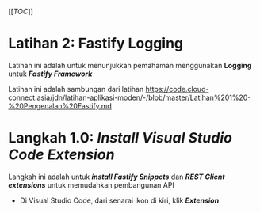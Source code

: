 [[_TOC_]]

# Latihan 2: Fastify Logging
Latihan ini adalah untuk menunjukkan pemahaman menggunakan **Logging** untuk **_Fastify Framework_**

Latihan ini adalah sambungan dari latihan https://code.cloud-connect.asia/jdn/latihan-aplikasi-moden/-/blob/master/Latihan%201%20-%20Pengenalan%20Fastify.md

# Langkah 1.0: _Install Visual Studio Code Extension_
Langkah ini adalah untuk **_install Fastify Snippets_** dan **_REST Client extensions_** untuk memudahkan pembangunan API

* Di Visual Studio Code, dari senarai ikon di kiri, klik _**Extension**_
